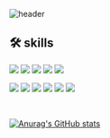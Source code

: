 <!--
**SeoYoung99/SeoYoung99** is a ✨ _special_ ✨ repository because its `README.md` (this file) appears on your GitHub profile.

Here are some ideas to get you started:

- 🔭 I’m currently working on ...
- 🌱 I’m currently learning ...
- 👯 I’m looking to collaborate on ...
- 🤔 I’m looking for help with ...
- 💬 Ask me about ...
- 📫 How to reach me: ...
- 😄 Pronouns: ...
- ⚡ Fun fact: ...
-->
![header](https://capsule-render.vercel.app/api?type=wave&animation=fadeIn&text=SeoYoung’s%20Github&color=F0E3E6&height=150&fontSize=60&fontColor=798f8c)

🛠 skills
---------
<img src="https://img.shields.io/badge/Next.js-000000?style=flat&logo=Next.js&logoColor=white"/>  <img src="https://img.shields.io/badge/TypeScript-3178C6?style=flat&logo=TypeScript&logoColor=white"/>  <img src="https://img.shields.io/badge/React-61DAFB?style=flat&logo=React&logoColor=white"/>  <img src="https://img.shields.io/badge/JavaScript-F7DF1E?style=flat&logo=Javascript&logoColor=white"/>  <img src="https://img.shields.io/badge/Redux-764ABC?style=flat&logo=Redux&logoColor=white"/>

<img src="https://img.shields.io/badge/CSS3-1572B6?style=flat&logo=CSS3&logoColor=white"/>  <img src="https://img.shields.io/badge/HTML5-E34F26?style=flat&logo=HTML5&logoColor=white"/>           <img src="https://img.shields.io/badge/Python-3776AB?style=flat&logo=Python&logoColor=white"/>  <img src="https://img.shields.io/badge/Kotlin-7F52FF?style=flat&logo=Kotlin&logoColor=white"/>  <img src="https://img.shields.io/badge/Figma-F24E1E?style=flat&logo=Figma&logoColor=white"/>  <img src="https://img.shields.io/badge/Git-F05032?style=flat&logo=Git&logoColor=white"/>  

<br/>

[![Anurag's GitHub stats](https://github-readme-stats.vercel.app/api?username=SeoYoung99)](https://github.com/anuraghazra/github-readme-stats)
